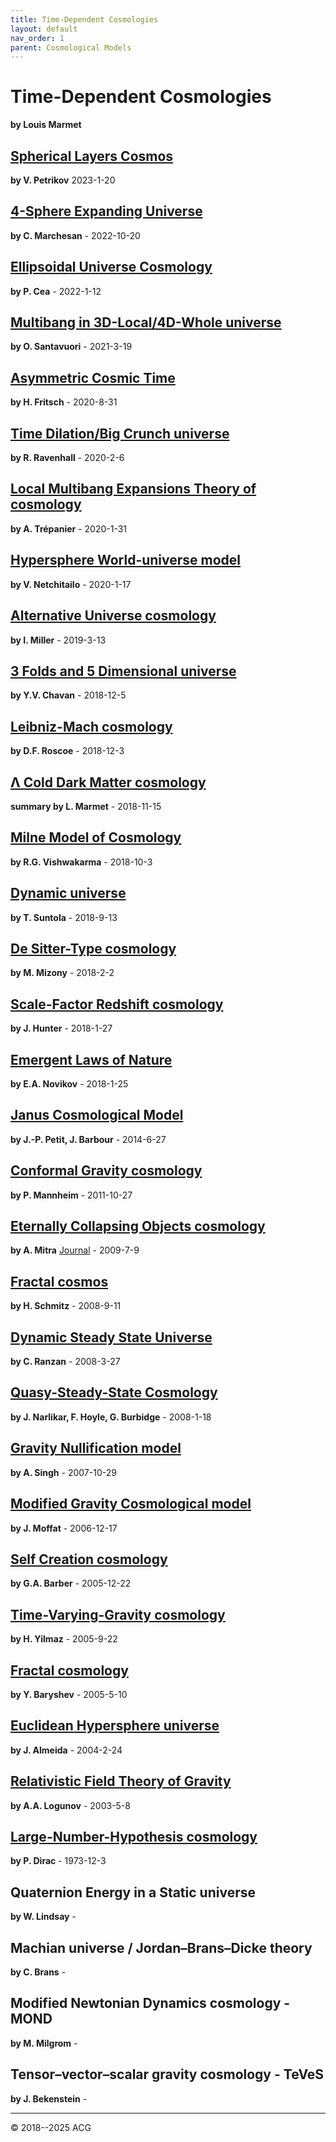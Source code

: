 ```yaml
---
title: Time-Dependent Cosmologies
layout: default
nav_order: 1
parent: Cosmological Models
---
```


# Time-Dependent Cosmologies
**by Louis Marmet**

## [Spherical Layers Cosmos](slc-20230120.pdf)
**by V. Petrikov** 2023-1-20

## [4-Sphere Expanding Universe](4seu/)
**by C. Marchesan** - 2022-10-20

## [Ellipsoidal Universe Cosmology](euc-20220112.pdf)
**by P. Cea** - 2022-1-12

## [Multibang in 3D-Local/4D-Whole universe](m-34du-20210319.pdf)
**by O. Santavuori** - 2021-3-19

## [Asymmetric Cosmic Time](act-20200831.pdf)
**by H. Fritsch** - 2020-8-31

## [Time Dilation/Big Crunch universe](tdbc-20200206.pdf)
**by R. Ravenhall** - 2020-2-6

## [Local Multibang Expansions Theory of cosmology](lmxt-20200131.pdf)
**by A. Trépanier** - 2020-1-31

## [Hypersphere World-universe model](wum-20200117.pdf)
**by V. Netchitailo** - 2020-1-17

## [Alternative Universe cosmology](altu-20190313.pdf)
**by I. Miller** - 2019-3-13

## [3 Folds and 5 Dimensional universe](tffd-20181205.pdf)
**by Y.V. Chavan** - 2018-12-5

## [Leibniz-Mach cosmology](lm-20181203.pdf)
**by D.F. Roscoe** - 2018-12-3

## [Λ Cold Dark Matter cosmology](lcdm-20190416.pdf)
**summary by L. Marmet** - 2018-11-15

## [Milne Model of Cosmology](mmc-20181003.pdf)
**by R.G. Vishwakarma** - 2018-10-3

## [Dynamic universe](du-20180913.pdf)
**by T. Suntola** - 2018-9-13

## [De Sitter-Type cosmology](dst-20180202.pdf)
**by M. Mizony** - 2018-2-2

## [Scale-Factor Redshift cosmology](sfr-20180127.pdf)
**by J. Hunter** - 2018-1-27

## [Emergent Laws of Nature](eln-20180125.pdf)
**by E.A. Novikov** - 2018-1-25

## [Janus Cosmological Model](jcm-20140627.pdf)
**by J.-P. Petit, J. Barbour** - 2014-6-27

## [Conformal Gravity cosmology](cgc-20111027.pdf)
**by P. Mannheim** - 2011-10-27

## [Eternally Collapsing Objects cosmology](eco-20090709.pdf)
**by A. Mitra** [Journal](https://iopscience.iop.org/article/10.1088/1475-7516/2013/03/007) - 2009-7-9

## [Fractal cosmos](frcmos-20080911.pdf)
**by H. Schmitz** - 2008-9-11

## [Dynamic Steady State Universe](dssu-20080327.pdf)
**by C. Ranzan** - 2008-3-27

## [Quasy-Steady-State Cosmology](qssc-20080118.pdf)
**by J. Narlikar, F. Hoyle, G. Burbidge** - 2008-1-18

## [Gravity Nullification model](gnm-20071029.pdf)
**by A. Singh** - 2007-10-29

## [Modified Gravity Cosmological model](mog-20061217.pdf)
**by J. Moffat** - 2006-12-17

## [Self Creation cosmology](scc-20051222.pdf)
**by G.A. Barber** - 2005-12-22

## [Time-Varying-Gravity cosmology](tvg-20050922.pdf)
**by H. Yilmaz** - 2005-9-22

## [Fractal cosmology](frclogy-20050510.pdf)
**by Y. Baryshev** - 2005-5-10

## [Euclidean Hypersphere universe](eh-20040224.pdf)
**by J. Almeida** - 2004-2-24

## [Relativistic Field Theory of Gravity](rtg-20030508.pdf)
**by A.A. Logunov** - 2003-5-8

## [Large-Number-Hypothesis cosmology](lnh-19731203.pdf)
**by P. Dirac** - 1973-12-3

## Quaternion Energy in a Static universe
**by W. Lindsay** - 

## Machian universe / Jordan–Brans–Dicke theory
**by C. Brans** - 

## Modified Newtonian Dynamics cosmology - MOND
**by M. Milgrom** - 

## Tensor–vector–scalar gravity cosmology - TeVeS
**by J. Bekenstein** -

---

© 2018--2025 ACG
